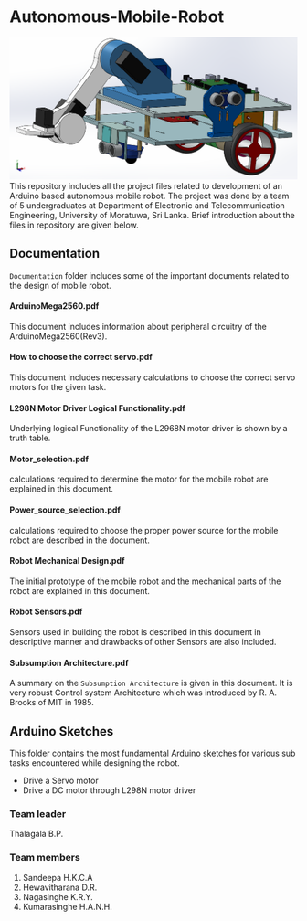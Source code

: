 # Autonomous-Mobile-Robot
![Initial prototype Of the Mobile Robot](https://github.com/bimalka98/Autonomous-Mobile-Robot/blob/master/Figures/robot.PNG)
This repository includes all the project files related to development of an Arduino based autonomous mobile robot.
The project was done by a team of 5 undergraduates at Department of Electronic and Telecommunication Engineering,
University of Moratuwa, Sri Lanka. Brief introduction about the files in repository are given below.

## Documentation
`Documentation` folder includes some of the important documents related to the design of mobile robot.


#### ArduinoMega2560.pdf
This document includes information about peripheral circuitry of the ArduinoMega2560(Rev3).

#### How to choose the correct servo.pdf
This document includes necessary calculations to choose the correct servo motors for the given task.

#### L298N Motor Driver Logical Functionality.pdf
Underlying logical Functionality of the L2968N motor driver is shown by a truth table.

#### Motor_selection.pdf
calculations required to determine the motor for the mobile robot are explained in this document.

#### Power_source_selection.pdf
calculations required to choose the proper power source for the mobile robot are described in the document.

#### Robot Mechanical Design.pdf
The initial prototype of the mobile robot and the mechanical parts of the robot are explained in this document.

#### Robot Sensors.pdf
Sensors used in building the robot is described in this document in descriptive manner and drawbacks of other Sensors are also included.

#### Subsumption Architecture.pdf
A summary on the `Subsumption Architecture` is given in this document. It is very robust  Control system Architecture which was introduced by R. A. Brooks of MIT in 1985.


## Arduino Sketches
This folder contains the most fundamental Arduino sketches for various sub tasks encountered while designing the robot.
* Drive a Servo motor
* Drive a DC motor through L298N motor driver

### Team leader   
Thalagala B.P.

### Team members
1. Sandeepa H.K.C.A
2. Hewavitharana D.R.
3. Nagasinghe K.R.Y.
4. Kumarasinghe H.A.N.H.
